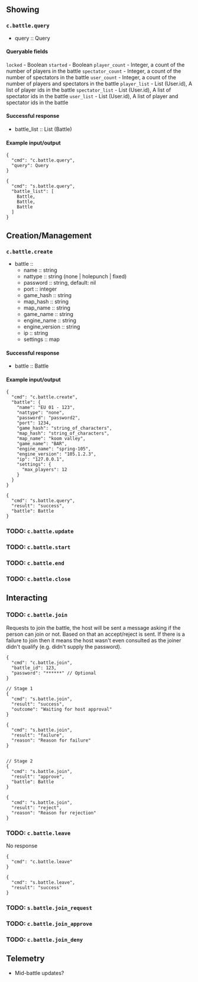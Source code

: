 ## Showing
### `c.battle.query`
* query :: Query

#### Queryable fields
`locked` - Boolean
`started` - Boolean
`player_count` - Integer, a count of the number of players in the battle
`spectator_count` - Integer, a count of the number of spectators in the battle
`user_count` - Integer, a count of the number of players and spectators in the battle
`player_list` - List (User.id), A list of player ids in the battle
`spectator_list` - List (User.id), A list of spectator ids in the battle
`user_list` - List (User.id), A list of player and spectator ids in the battle

#### Successful response
* battle_list :: List (Battle)

#### Example input/output
```
{
  "cmd": "c.battle.query",
  "query": Query
}

{
  "cmd": "s.battle.query",
  "battle_list": [
    Battle,
    Battle,
    Battle
  ]
}
```

## Creation/Management
### `c.battle.create`
* battle ::
  * name :: string
  * nattype :: string (none | holepunch | fixed)
  * password :: string, default: nil
  * port :: integer
  * game_hash :: string
  * map_hash :: string
  * map_name :: string
  * game_name :: string
  * engine_name :: string
  * engine_version :: string
  * ip :: string
  * settings :: map

#### Successful response
* battle :: Battle

#### Example input/output
```
{
  "cmd": "c.battle.create",
  "battle": {
    "name": "EU 01 - 123",
    "nattype": "none",
    "password": "password2",
    "port": 1234,
    "game_hash": "string_of_characters",
    "map_hash": "string_of_characters",
    "map_name": "koom valley",
    "game_name": "BAR",
    "engine_name": "spring-105",
    "engine_version": "105.1.2.3",
    "ip": "127.0.0.1",
    "settings": {
      "max_players": 12
    }
  }
}

{
  "cmd": "s.battle.query",
  "result": "success",
  "battle": Battle
}
```

### TODO: `c.battle.update`
### TODO: `c.battle.start`
### TODO: `c.battle.end`
### TODO: `c.battle.close`

## Interacting
### TODO: `c.battle.join`
Requests to join the battle, the host will be sent a message asking if the person can join or not. Based on that an accept/reject is sent. If there is a failure to join then it means the host wasn't even consulted as the joiner didn't qualify (e.g. didn't supply the password).
```
{
  "cmd": "c.battle.join",
  "battle_id": 123,
  "password": "******" // Optional
}

// Stage 1
{
  "cmd": "s.battle.join",
  "result": "success",
  "outcome": "Waiting for host approval"
}

{
  "cmd": "s.battle.join",
  "result": "failure",
  "reason": "Reason for failure"
}


// Stage 2
{
  "cmd": "s.battle.join",
  "result": "approve",
  "battle": Battle
}

{
  "cmd": "s.battle.join",
  "result": "reject",
  "reason": "Reason for rejection"
}
```

### TODO: `c.battle.leave`
No response
```
{
  "cmd": "c.battle.leave"
}

{
  "cmd": "s.battle.leave",
  "result": "success"
}
```

### TODO: `s.battle.join_request`
### TODO: `c.battle.join_approve`
### TODO: `c.battle.join_deny`

## Telemetry
- Mid-battle updates?

